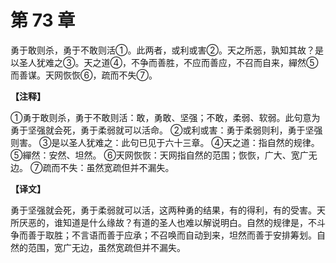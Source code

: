 # 第 73 章

勇于敢则杀，勇于不敢则活①。此两者，或利或害②。天之所恶，孰知其故？是以圣人犹难之③。天之道④，不争而善胜，不应而善应，不召而自来，繟然⑤而善谋。天网恢恢⑥，疏而不失⑦。

**【注释】**

①勇于敢则杀，勇于不敢则活：敢，勇敢、坚强；不敢，柔弱、软弱。此句意为勇于坚强就会死，勇于柔弱就可以活命。
②或利或害：勇于柔弱则利，勇于坚强则害。
③是以圣人犹难之：此句已见于六十三章。
④天之道：指自然的规律。
⑤繟然：安然、坦然。
⑥天网恢恢：天网指自然的范围；恢恢，广大、宽广无边。
⑦疏而不失：虽然宽疏但并不漏失。

**【译文】**

勇于坚强就会死，勇于柔弱就可以活，这两种勇的结果，有的得利，有的受害。天所厌恶的，谁知道是什么缘故？有道的圣人也难以解说明白。自然的规律是，不斗争而善于取胜；不言语而善于应承；不召唤而自动到来，坦然而善于安排筹划。自然的范围，宽广无边，虽然宽疏但并不漏失。
